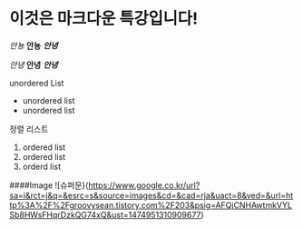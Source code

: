# 이것은 마크다운 특강입니다!
*안뇽*
**안뇽** 
***안녕*** 


_안녕_
__안녕__
___안녕___

 unordered List

* unordered list
* unordered list

정렬 리스트

1. ordered list
2. ordered list
3. orderd list

####Image
![슈퍼문}(https://www.google.co.kr/url?sa=i&rct=j&q=&esrc=s&source=images&cd=&cad=rja&uact=8&ved=&url=http%3A%2F%2Fgroovysean.tistory.com%2F203&psig=AFQjCNHAwtmkVYLSb8HWsFHqrDzkQG74xQ&ust=1474951310909677)
